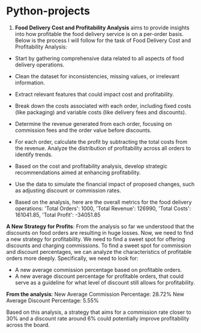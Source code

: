 # Python-projects
1. **Food Delivery Cost and Profitability Analysis** aims to provide insights into how profitable the food delivery service is on a per-order basis.
Below is the process I will follow for the task of Food Delivery Cost and Profitability Analysis:
- Start by gathering comprehensive data related to all aspects of food delivery operations.
- Clean the dataset for inconsistencies, missing values, or irrelevant information.
- Extract relevant features that could impact cost and profitability.
- Break down the costs associated with each order, including fixed costs (like packaging) and variable costs (like delivery fees and discounts).
- Determine the revenue generated from each order, focusing on commission fees and the order value before discounts.
- For each order, calculate the profit by subtracting the total costs from the revenue. Analyze the distribution of profitability across all orders to identify trends.
- Based on the cost and profitability analysis, develop strategic recommendations aimed at enhancing profitability.
- Use the data to simulate the financial impact of proposed changes, such as adjusting discount or commission rates.

- Based on the analysis, here are the overall metrics for the food delivery operations:
  'Total Orders': 1000, 'Total Revenue': 126990, 'Total Costs': 161041.85, 'Total Profit': -34051.85

**A New Strategy for Profits**: 
From the analysis so far we understood that the discounts on food orders are resulting in huge losses. Now, we need to find a new strategy for profitability. We need to find a sweet spot for offering discounts and charging commissions. To find a sweet spot for commission and discount percentages, we can analyze the characteristics of profitable orders more deeply. Specifically, we need to look for:
- A new average commission percentage based on profitable orders.
- A new average discount percentage for profitable orders, that could serve as a guideline for what level of discount still allows for profitability.

**From the analysis**:
New Average Commission Percentage: 28.72%
New Average Discount Percentage: 5.55%

Based on this analysis, a strategy that aims for a commission rate closer to 30% and a discount rate around 6% could potentially improve profitability across the board.

